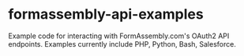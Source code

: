 formassembly-api-examples
=========================

Example code for interacting with FormAssembly.com's OAuth2 API endpoints.  Examples currently include PHP, Python, Bash, Salesforce.
